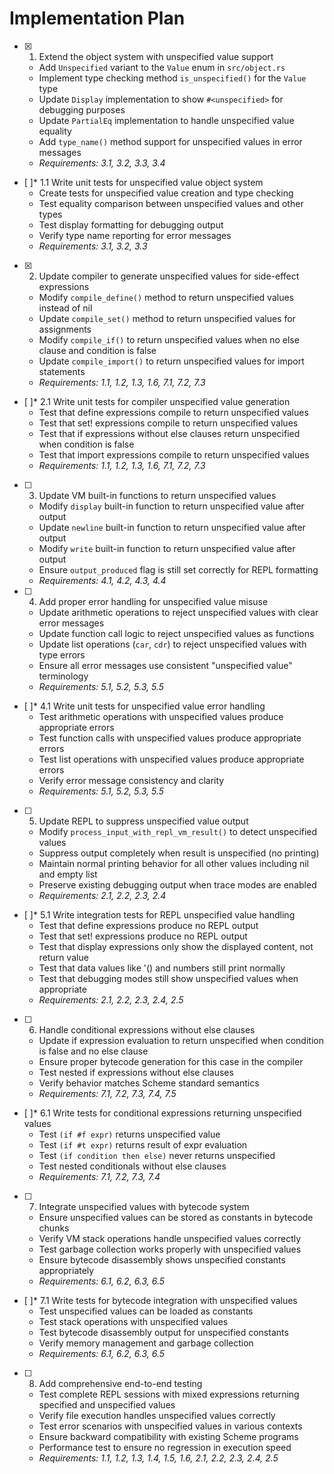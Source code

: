 # Implementation Plan

- [x] 1. Extend the object system with unspecified value support





  - Add `Unspecified` variant to the `Value` enum in `src/object.rs`
  - Implement type checking method `is_unspecified()` for the `Value` type
  - Update `Display` implementation to show `#<unspecified>` for debugging purposes
  - Update `PartialEq` implementation to handle unspecified value equality
  - Add `type_name()` method support for unspecified values in error messages
  - _Requirements: 3.1, 3.2, 3.3, 3.4_

- [ ]* 1.1 Write unit tests for unspecified value object system
  - Create tests for unspecified value creation and type checking
  - Test equality comparison between unspecified values and other types
  - Test display formatting for debugging output
  - Verify type name reporting for error messages
  - _Requirements: 3.1, 3.2, 3.3_

- [x] 2. Update compiler to generate unspecified values for side-effect expressions
  - Modify `compile_define()` method to return unspecified values instead of nil
  - Update `compile_set()` method to return unspecified values for assignments
  - Modify `compile_if()` to return unspecified values when no else clause and condition is false
  - Update `compile_import()` to return unspecified values for import statements
  - _Requirements: 1.1, 1.2, 1.3, 1.6, 7.1, 7.2, 7.3_

- [ ]* 2.1 Write unit tests for compiler unspecified value generation
  - Test that define expressions compile to return unspecified values
  - Test that set! expressions compile to return unspecified values
  - Test that if expressions without else clauses return unspecified when condition is false
  - Test that import expressions compile to return unspecified values
  - _Requirements: 1.1, 1.2, 1.3, 1.6, 7.1, 7.2, 7.3_

- [ ] 3. Update VM built-in functions to return unspecified values
  - Modify `display` built-in function to return unspecified value after output
  - Update `newline` built-in function to return unspecified value after output
  - Modify `write` built-in function to return unspecified value after output
  - Ensure `output_produced` flag is still set correctly for REPL formatting
  - _Requirements: 4.1, 4.2, 4.3, 4.4_

- [ ] 4. Add proper error handling for unspecified value misuse
  - Update arithmetic operations to reject unspecified values with clear error messages
  - Update function call logic to reject unspecified values as functions
  - Update list operations (`car`, `cdr`) to reject unspecified values with type errors
  - Ensure all error messages use consistent "unspecified value" terminology
  - _Requirements: 5.1, 5.2, 5.3, 5.5_

- [ ]* 4.1 Write unit tests for unspecified value error handling
  - Test arithmetic operations with unspecified values produce appropriate errors
  - Test function calls with unspecified values produce appropriate errors
  - Test list operations with unspecified values produce appropriate errors
  - Verify error message consistency and clarity
  - _Requirements: 5.1, 5.2, 5.3, 5.5_

- [ ] 5. Update REPL to suppress unspecified value output
  - Modify `process_input_with_repl_vm_result()` to detect unspecified values
  - Suppress output completely when result is unspecified (no printing)
  - Maintain normal printing behavior for all other values including nil and empty list
  - Preserve existing debugging output when trace modes are enabled
  - _Requirements: 2.1, 2.2, 2.3, 2.4_

- [ ]* 5.1 Write integration tests for REPL unspecified value handling
  - Test that define expressions produce no REPL output
  - Test that set! expressions produce no REPL output
  - Test that display expressions only show the displayed content, not return value
  - Test that data values like '() and numbers still print normally
  - Test that debugging modes still show unspecified values when appropriate
  - _Requirements: 2.1, 2.2, 2.3, 2.4, 2.5_

- [ ] 6. Handle conditional expressions without else clauses
  - Update if expression evaluation to return unspecified when condition is false and no else clause
  - Ensure proper bytecode generation for this case in the compiler
  - Test nested if expressions without else clauses
  - Verify behavior matches Scheme standard semantics
  - _Requirements: 7.1, 7.2, 7.3, 7.4, 7.5_

- [ ]* 6.1 Write tests for conditional expressions returning unspecified values
  - Test `(if #f expr)` returns unspecified value
  - Test `(if #t expr)` returns result of expr evaluation
  - Test `(if condition then else)` never returns unspecified
  - Test nested conditionals without else clauses
  - _Requirements: 7.1, 7.2, 7.3, 7.4_

- [ ] 7. Integrate unspecified values with bytecode system
  - Ensure unspecified values can be stored as constants in bytecode chunks
  - Verify VM stack operations handle unspecified values correctly
  - Test garbage collection works properly with unspecified values
  - Ensure bytecode disassembly shows unspecified constants appropriately
  - _Requirements: 6.1, 6.2, 6.3, 6.5_

- [ ]* 7.1 Write tests for bytecode integration with unspecified values
  - Test unspecified values can be loaded as constants
  - Test stack operations with unspecified values
  - Test bytecode disassembly output for unspecified constants
  - Verify memory management and garbage collection
  - _Requirements: 6.1, 6.2, 6.3, 6.5_

- [ ] 8. Add comprehensive end-to-end testing
  - Test complete REPL sessions with mixed expressions returning specified and unspecified values
  - Verify file execution handles unspecified values correctly
  - Test error scenarios with unspecified values in various contexts
  - Ensure backward compatibility with existing Scheme programs
  - Performance test to ensure no regression in execution speed
  - _Requirements: 1.1, 1.2, 1.3, 1.4, 1.5, 1.6, 2.1, 2.2, 2.3, 2.4, 2.5_